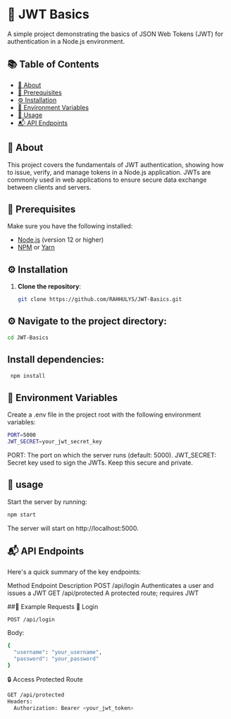 # 🔐 JWT Basics

A simple project demonstrating the basics of JSON Web Tokens (JWT) for authentication in a Node.js environment.

## 📚 Table of Contents
- [📖 About](#-about)
- [🔧 Prerequisites](#-prerequisites)
- [⚙️ Installation](#️-installation)
- [🔑 Environment Variables](#-environment-variables)
- [🚀 Usage](#-usage)
- [📬 API Endpoints](#-api-endpoints)

## 📖 About
This project covers the fundamentals of JWT authentication, showing how to issue, verify, and manage tokens in a Node.js application. JWTs are commonly used in web applications to ensure secure data exchange between clients and servers.

## 🔧 Prerequisites
Make sure you have the following installed:
- [Node.js](https://nodejs.org/) (version 12 or higher)
- [NPM](https://www.npmjs.com/) or [Yarn](https://yarnpkg.com/)

## ⚙️ Installation
1. **Clone the repository**:
   ```bash
   git clone https://github.com/RAHHULYS/JWT-Basics.git
   ```
## ⚙️ Navigate to the project directory:
  ```bash
  cd JWT-Basics
  ```
## Install dependencies:
  ```bash
   npm install
   ```
## 🔑 Environment Variables
Create a .env file in the project root with the following environment variables:
```bash
PORT=5000
JWT_SECRET=your_jwt_secret_key
```
PORT: The port on which the server runs (default: 5000).
JWT_SECRET: Secret key used to sign the JWTs. Keep this secure and private.


## 🚀 usage
Start the server by running:
```bash
npm start
```

The server will start on http://localhost:5000.

## 📬 API Endpoints
Here's a quick summary of the key endpoints:

Method	Endpoint	Description
POST	/api/login	Authenticates a user and issues a JWT
GET	/api/protected	A protected route; requires JWT


##📄 Example Requests
🔑 Login
```bash
POST /api/login
```
Body:
```bash
{
  "username": "your_username",
  "password": "your_password"
}
```


🔒 Access Protected Route
```bash
GET /api/protected
Headers:
  Authorization: Bearer <your_jwt_token>

```

